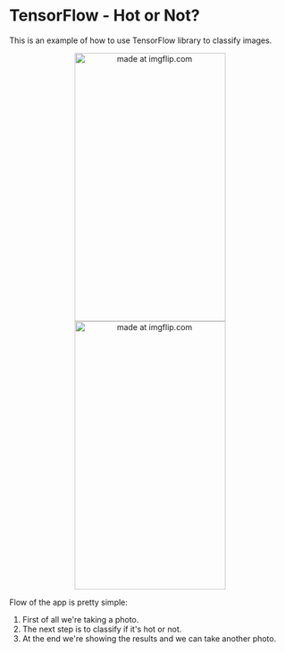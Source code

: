 # TensorFlow - Hot or Not?
This is an example of how to use TensorFlow library to classify images.

<div align="center">
<a href="https://imgflip.com/i/257ush"><img width="270" height="480" src="https://i.imgflip.com/257ush.jpg" title="made at imgflip.com"/></a>
<a href="https://imgflip.com/i/257uv9"><img width="270" height="480" src="https://i.imgflip.com/257uv9.jpg" title="made at imgflip.com"/></a>
</div>

Flow of the app is pretty simple:
1. First of all we're taking a photo.
2. The next step is to classify if it's hot or not.
3. At the end we're showing the results and we can take another photo.

